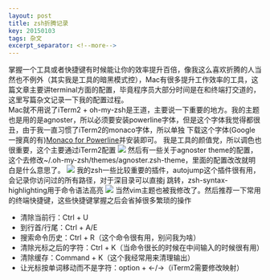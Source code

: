 ```yaml
---
layout: post
title: zsh折腾记录
key: 20150103
tags: 杂文
excerpt_separator: <!--more-->
---
```

掌握一个工具或者快捷键有时候能让你的效率提升百倍，像我这么喜欢折腾的人当然也不例外（其实我是工具的暗黑模式控），Mac有很多提升工作效率的工具，这篇文章主要讲terminal方面的配置，毕竟程序员大部分时间是在和终端打交道的，这里写篇杂文记录一下我的配置过程。<!--more-->  
Mac就不用说了iTerm2 + oh-my-zsh是王道，主要说一下重要的地方。我的主题也是用的是agnoster，所以必须要安装powerline字体，但是这个字体我觉得都很丑，由于我一直习惯了iTerm2的monaco字体，所以单独
下载这个字体(Google一搜真的有)[Monaco for Powerline](https://github.com/supermarin/powerline-fonts/tree/master/Monaco)并安装即可。
我是工具的颜值党，所以调色也很重要，这个主要通过iTerm2配置
![](https://raw.githubusercontent.com/la0s/la0s.github.io/master/screenshots/20190523.1.png)
然后有一些关于agnoster theme的配置，这个去修改~/.oh-my-zsh/themes/agnoster.zsh-theme，里面的配置改改就明白是什么意思了。
![](https://raw.githubusercontent.com/la0s/la0s.github.io/master/screenshots/20190523.2.png)
我的zsh一些比较重要的插件，autojump这个插件很有用，会记录你访问过的所有路径，对于深目录可以直接j 跳转，zsh-syntax-highlighting用于命令语法高亮
![](https://raw.githubusercontent.com/la0s/la0s.github.io/master/screenshots/20190523.3.png)
当然vim主题也被我修改了。然后推荐一下常用的终端快捷键，这些快捷键掌握之后会省掉很多繁琐的操作
+ 清除当前行：Ctrl + U  
+ 到行首/行尾：Ctrl + A/E  
+ 搜索命令历史：Ctrl + R（这个命令很有用，别问我为啥）  
+ 清除光标之后的字符：Ctrl + K（当命令很长的时候在中间输入的时候很有用）
+ 清除缓存：Command + K（这个我经常用来清理输出）  
+ 让光标按单词移动而不是字符：option + ←/→（iTerm2需要修改映射）
